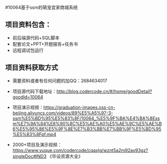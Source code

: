 #10064基于ssm的萌宠宜家商城系统

## 项目资料包含：
* 前后端源代码+SQL脚本
* 配套论文+PPT+开题报告+任务书
* 远程调试包运行

## 项目资料获取方式
* 需要资料或者有任何问题的加QQ：2684634017

* 项目源代码下载地址：http://blog.codercode.cn/#/home/goodDetail?goodId=10064

* 项目演示视频：https://graduation-images.oss-cn-beijing.aliyuncs.com/videos/89%E5%A5%97-3-ssm%E5%BD%95%E5%83%8F/10064_%E5%9F%BA%E4%BA%8Essm%E7%9A%84%E8%90%8C%E5%AE%A0%E5%AE%9C%E5%AE%B6%E5%95%86%E5%9F%8E%E7%B3%BB%E7%BB%9F%E5%BD%95%E5%83%8Fpf.mp4



* 2000+项目及演示视频：https://www.yuque.com/codercode/cqaxlg/wznt5a2m92ay93gz?singleDoc#lND3 《毕设资源大全》
